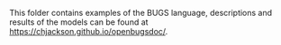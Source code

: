 This folder contains examples of the BUGS language, descriptions and results of the models can be found at https://chjackson.github.io/openbugsdoc/.